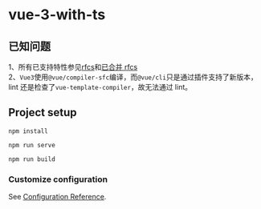 # vue-3-with-ts

## 已知问题

1、所有已支持特性参见[rfcs](https://github.com/vuejs/rfcs/tree/master/actzive-rfcs)和[已合并 rfcs](https://github.com/vuejs/rfcs/pulls?q=is%3Apr+is%3Amerged+label%3A3.x)<br />
2、`Vue3`使用`@vue/compiler-sfc`编译，而`@vue/cli`只是通过插件支持了新版本，lint 还是检查了`vue-template-compiler`，故无法通过 lint。<br />

## Project setup

```
npm install

npm run serve

npm run build
```

### Customize configuration

See [Configuration Reference](https://cli.vuejs.org/config/).
